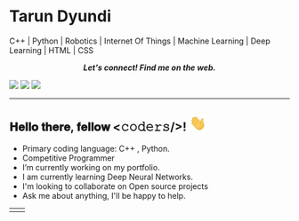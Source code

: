 # Tarun Dyundi
 C++ | Python | Robotics | Internet Of Things | Machine Learning | Deep Learning | HTML | CSS

<p align="center">
  <b><i>Let's connect! Find me on the web.</i></b>

<a href="mailto:tarundyundi2000@gmail.com" style="text-decoration:none"><img height="30" src = "https://img.shields.io/badge/gmail-c14438?&style=for-the-badge&logo=gmail&logoColor=white"></a>
[<img height="30" src="https://img.shields.io/badge/linkedin-blue.svg?&style=for-the-badge&logo=linkedin&logoColor=white" />][LinkedIn]
[<img height="30" src = "https://img.shields.io/badge/Facebook-036be4.svg?&style=for-the-badge&logo=facebook&logoColor=white">][Facebook]
<br />
<hr />


<h2> 𝐇𝐞𝐥𝐥𝐨 𝐭𝐡𝐞𝐫𝐞, 𝐟𝐞𝐥𝐥𝐨𝐰 <𝚌𝚘𝚍𝚎𝚛𝚜/>! <img src="https://raw.githubusercontent.com/ABSphreak/ABSphreak/master/gifs/Hi.gif" width="30px"></h2>

* Primary coding language: C++ , Python.
* Competitive Programmer
* I’m currently working on my portfolio.
* I am currently learning Deep Neural Networks.
* I'm looking to collaborate on Open source projects
* Ask me about anything, I'll be happy to help.

<table><tr><td valign="top" width="50%">

[gmail]: https://gmail.com
[linkedin]: https://www.linkedin.com/in/tarun-dyundi-801a80178
[Facebook]: https://www.facebook.com/Tacklestar.A
